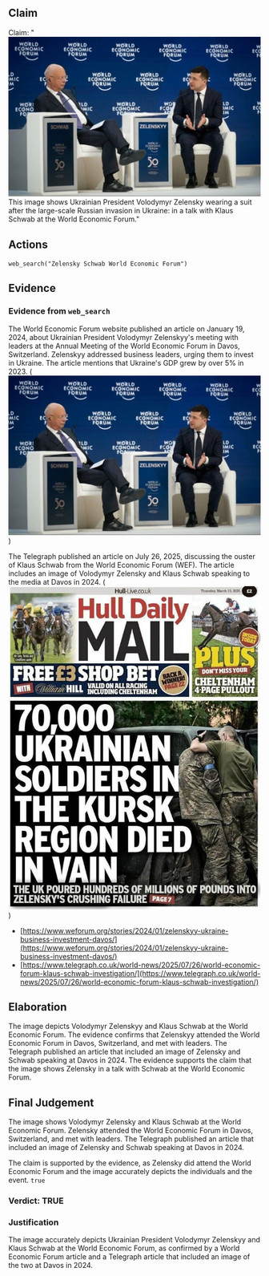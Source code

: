 ## Claim
Claim: "![image 10](media/13.jpg) This image shows Ukrainian President Volodymyr Zelensky wearing a suit after the large-scale Russian invasion in Ukraine: in a talk with Klaus Schwab at the World Economic Forum."

## Actions
```
web_search("Zelensky Schwab World Economic Forum")
```

## Evidence
### Evidence from `web_search`
The World Economic Forum website published an article on January 19, 2024, about Ukrainian President Volodymyr Zelenskyy's meeting with leaders at the Annual Meeting of the World Economic Forum in Davos, Switzerland. Zelenskyy addressed business leaders, urging them to invest in Ukraine. The article mentions that Ukraine's GDP grew by over 5% in 2023. (![image 10](media/13.jpg))

The Telegraph published an article on July 26, 2025, discussing the ouster of Klaus Schwab from the World Economic Forum (WEF). The article includes an image of Volodymyr Zelensky and Klaus Schwab speaking to the media at Davos in 2024. (![image 1](media/0.jpg))

*   [https://www.weforum.org/stories/2024/01/zelenskyy-ukraine-business-investment-davos/](https://www.weforum.org/stories/2024/01/zelenskyy-ukraine-business-investment-davos/)
*   [https://www.telegraph.co.uk/world-news/2025/07/26/world-economic-forum-klaus-schwab-investigation/](https://www.telegraph.co.uk/world-news/2025/07/26/world-economic-forum-klaus-schwab-investigation/)


## Elaboration
The image depicts Volodymyr Zelenskyy and Klaus Schwab at the World Economic Forum. The evidence confirms that Zelenskyy attended the World Economic Forum in Davos, Switzerland, and met with leaders. The Telegraph published an article that included an image of Zelensky and Schwab speaking at Davos in 2024. The evidence supports the claim that the image shows Zelensky in a talk with Schwab at the World Economic Forum.


## Final Judgement
The image shows Volodymyr Zelensky and Klaus Schwab at the World Economic Forum. Zelensky attended the World Economic Forum in Davos, Switzerland, and met with leaders. The Telegraph published an article that included an image of Zelensky and Schwab speaking at Davos in 2024.

The claim is supported by the evidence, as Zelensky did attend the World Economic Forum and the image accurately depicts the individuals and the event. `true`


### Verdict: TRUE

### Justification
The image accurately depicts Ukrainian President Volodymyr Zelenskyy and Klaus Schwab at the World Economic Forum, as confirmed by a World Economic Forum article and a Telegraph article that included an image of the two at Davos in 2024.
